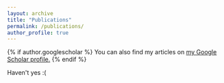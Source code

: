 ```yaml
---
layout: archive
title: "Publications"
permalink: /publications/
author_profile: true
---
```


{% if author.googlescholar %}
  You can also find my articles on <u><a href="{{author.googlescholar}}">my Google Scholar profile</a>.</u>
{% endif %}

Haven't yes :(

<!-- {% include base_path %}

{% for post in site.publications reversed %}
  {% include archive-single.html %}
{% endfor %} -->
